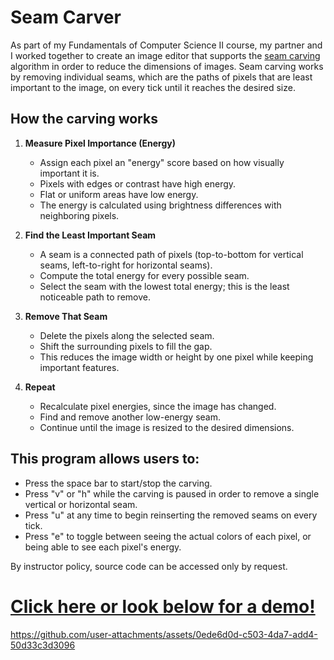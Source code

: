 # Seam Carver

As part of my Fundamentals of Computer Science II course, my partner and I worked together to create an image editor that supports the [seam carving](https://en.wikipedia.org/wiki/Seam_carving) algorithm in order to reduce the dimensions of images. Seam carving works by removing individual seams, which are the paths of pixels that are least important to the image, on every tick until it reaches the desired size. 

## How the carving works
1. **Measure Pixel Importance (Energy)**
   - Assign each pixel an "energy" score based on how visually important it is.
   - Pixels with edges or contrast have high energy.
   - Flat or uniform areas have low energy.
   - The energy is calculated using brightness differences with neighboring pixels.

2. **Find the Least Important Seam**
   - A seam is a connected path of pixels (top-to-bottom for vertical seams, left-to-right for horizontal seams).
   - Compute the total energy for every possible seam.
   - Select the seam with the lowest total energy; this is the least noticeable path to remove.

3. **Remove That Seam**
   - Delete the pixels along the selected seam.
   - Shift the surrounding pixels to fill the gap.
   - This reduces the image width or height by one pixel while keeping important features.

4. **Repeat**
   - Recalculate pixel energies, since the image has changed.
   - Find and remove another low-energy seam.
   - Continue until the image is resized to the desired dimensions.

## This program allows users to: 
* Press the space bar to start/stop the carving.
* Press "v" or "h" while the carving is paused in order to remove a single vertical or horizontal seam.
* Press "u" at any time to begin reinserting the removed seams on every tick.
* Press "e" to toggle between seeing the actual colors of each pixel, or being able to see each pixel's energy.

By instructor policy, source code can be accessed only by request.



# [Click here or look below for a demo!](https://www.youtube.com/watch?v=iTsX2446KKE)


https://github.com/user-attachments/assets/0ede6d0d-c503-4da7-add4-50d33c3d3096

